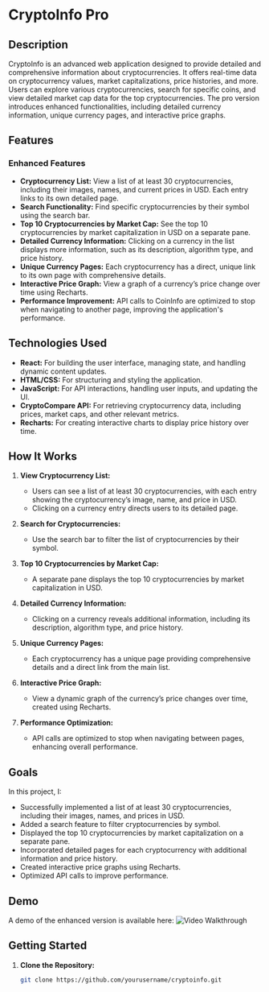 # CryptoInfo Pro

## Description

CryptoInfo is an advanced web application designed to provide detailed and comprehensive information about cryptocurrencies. It offers real-time data on cryptocurrency values, market capitalizations, price histories, and more. Users can explore various cryptocurrencies, search for specific coins, and view detailed market cap data for the top cryptocurrencies. The pro version introduces enhanced functionalities, including detailed currency information, unique currency pages, and interactive price graphs.

## Features

### Enhanced Features

- **Cryptocurrency List:** View a list of at least 30 cryptocurrencies, including their images, names, and current prices in USD. Each entry links to its own detailed page.
- **Search Functionality:** Find specific cryptocurrencies by their symbol using the search bar.
- **Top 10 Cryptocurrencies by Market Cap:** See the top 10 cryptocurrencies by market capitalization in USD on a separate pane.
- **Detailed Currency Information:** Clicking on a currency in the list displays more information, such as its description, algorithm type, and price history.
- **Unique Currency Pages:** Each cryptocurrency has a direct, unique link to its own page with comprehensive details.
- **Interactive Price Graph:** View a graph of a currency’s price change over time using Recharts.
- **Performance Improvement:** API calls to CoinInfo are optimized to stop when navigating to another page, improving the application's performance.

## Technologies Used

- **React:** For building the user interface, managing state, and handling dynamic content updates.
- **HTML/CSS:** For structuring and styling the application.
- **JavaScript:** For API interactions, handling user inputs, and updating the UI.
- **CryptoCompare API:** For retrieving cryptocurrency data, including prices, market caps, and other relevant metrics.
- **Recharts:** For creating interactive charts to display price history over time.

## How It Works

1. **View Cryptocurrency List:**
   - Users can see a list of at least 30 cryptocurrencies, with each entry showing the cryptocurrency’s image, name, and price in USD.
   - Clicking on a currency entry directs users to its detailed page.

2. **Search for Cryptocurrencies:**
   - Use the search bar to filter the list of cryptocurrencies by their symbol.

3. **Top 10 Cryptocurrencies by Market Cap:**
   - A separate pane displays the top 10 cryptocurrencies by market capitalization in USD.

4. **Detailed Currency Information:**
   - Clicking on a currency reveals additional information, including its description, algorithm type, and price history.

5. **Unique Currency Pages:**
   - Each cryptocurrency has a unique page providing comprehensive details and a direct link from the main list.

6. **Interactive Price Graph:**
   - View a dynamic graph of the currency’s price changes over time, created using Recharts.

7. **Performance Optimization:**
   - API calls are optimized to stop when navigating between pages, enhancing overall performance.

## Goals

In this project, I:

- Successfully implemented a list of at least 30 cryptocurrencies, including their images, names, and prices in USD.
- Added a search feature to filter cryptocurrencies by symbol.
- Displayed the top 10 cryptocurrencies by market capitalization on a separate pane.
- Incorporated detailed pages for each cryptocurrency with additional information and price history.
- Created interactive price graphs using Recharts.
- Optimized API calls to improve performance.

## Demo

A demo of the enhanced version is available here:
![Video Walkthrough](https://github.com/vetskiver/crypto-info-pro/blob/main/crypto-hustle-pro-demo.gif)

## Getting Started

1. **Clone the Repository:**
   ```bash
   git clone https://github.com/yourusername/cryptoinfo.git
